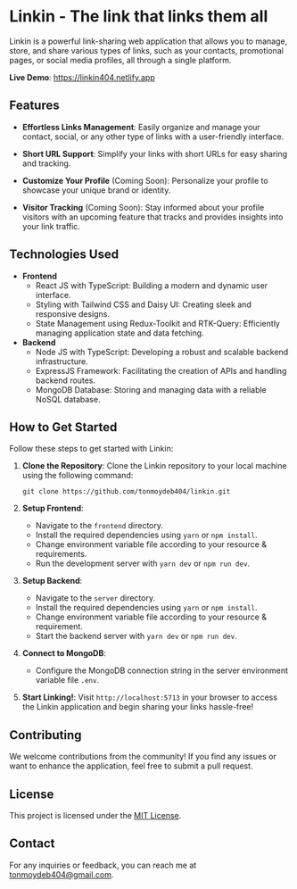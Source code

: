# Linkin - The link that links them all

Linkin is a powerful link-sharing web application that allows you to manage, store, and share various types of links, such as your contacts, promotional pages, or social media profiles, all through a single platform.

**Live Demo**: <a href="https://linkin404.netlify.app" target="_blank">https://linkin404.netlify.app</a>

## Features

- **Effortless Links Management**: Easily organize and manage your contact, social, or any other type of links with a user-friendly interface.

- **Short URL Support**: Simplify your links with short URLs for easy sharing and tracking.

- **Customize Your Profile** (Coming Soon): Personalize your profile to showcase your unique brand or identity.

- **Visitor Tracking** (Coming Soon): Stay informed about your profile visitors with an upcoming feature that tracks and provides insights into your link traffic.

## Technologies Used

- **Frontend**
  - React JS with TypeScript: Building a modern and dynamic user interface.
  - Styling with Tailwind CSS and Daisy UI: Creating sleek and responsive designs.
  - State Management using Redux-Toolkit and RTK-Query: Efficiently managing application state and data fetching.
- **Backend**
  - Node JS with TypeScript: Developing a robust and scalable backend infrastructure.
  - ExpressJS Framework: Facilitating the creation of APIs and handling backend routes.
  - MongoDB Database: Storing and managing data with a reliable NoSQL database.

## How to Get Started

Follow these steps to get started with Linkin:

1. **Clone the Repository**: Clone the Linkin repository to your local machine using the following command:

   ```
   git clone https://github.com/tonmoydeb404/linkin.git
   ```

2. **Setup Frontend**:

   - Navigate to the `frontend` directory.
   - Install the required dependencies using `yarn` or `npm install`.
   - Change environment variable file according to your resource & requirements.
   - Run the development server with `yarn dev` or `npm run dev`.

3. **Setup Backend**:

   - Navigate to the `server` directory.
   - Install the required dependencies using `yarn` or `npm install`.
   - Change environment variable file according to your resource & requirement.
   - Start the backend server with `yarn dev` or `npm run dev`.

4. **Connect to MongoDB**:

   - Configure the MongoDB connection string in the server environment variable file `.env`.

5. **Start Linking!**: Visit `http://localhost:5713` in your browser to access the Linkin application and begin sharing your links hassle-free!

## Contributing

We welcome contributions from the community! If you find any issues or want to enhance the application, feel free to submit a pull request.

## License

This project is licensed under the [MIT License](LICENSE).

## Contact

For any inquiries or feedback, you can reach me at <a href="mailto:tonmoydeb404@gmail.com" target="_blank">tonmoydeb404@gmail.com</a>.

